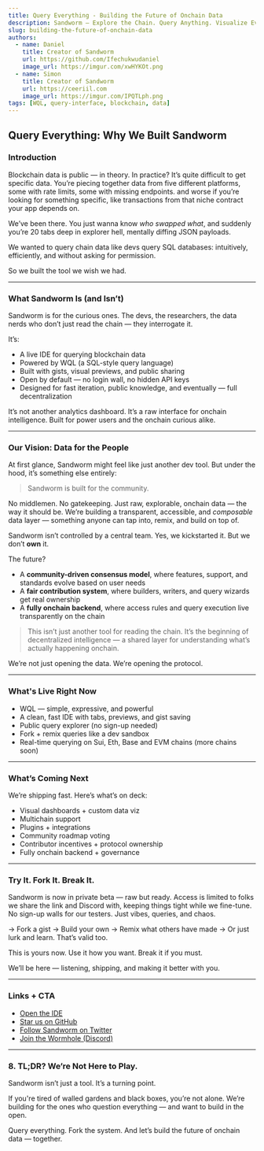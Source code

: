 ```yaml
---
title: Query Everything - Building the Future of Onchain Data
description: Sandworm — Explore the Chain. Query Anything. Visualize Everything
slug: building-the-future-of-onchain-data
authors:
  - name: Daniel
    title: Creator of Sandworm
    url: https://github.com/Ifechukwudaniel
    image_url: https://imgur.com/xwHYKOt.png
  - name: Simon
    title: Creator of Sandworm
    url: https://ceeriil.com
    image_url: https://imgur.com/IPQTLph.png
tags: [WQL, query-interface, blockchain, data]
---
```


## **Query Everything: Why We Built Sandworm**

### Introduction

Blockchain data is public — in theory.
In practice? It’s quite difficult to get specific data. You’re piecing together data from five different platforms, some with rate limits, some with missing endpoints. and worse if you’re looking for something specific, like transactions from that niche contract your app depends on.

We’ve been there. You just wanna know _who swapped what_, and suddenly you’re 20 tabs deep in explorer hell, mentally diffing JSON payloads.

We wanted to query chain data like devs query SQL databases: intuitively, efficiently, and without asking for permission.

So we built the tool we wish we had.

---

### What Sandworm Is (and Isn’t)

Sandworm is for the curious ones.
The devs, the researchers, the data nerds who don’t just read the chain — they interrogate it.

It’s:

- A live IDE for querying blockchain data
- Powered by WQL (a SQL-style query language)
- Built with gists, visual previews, and public sharing
- Open by default — no login wall, no hidden API keys
- Designed for fast iteration, public knowledge, and eventually — full decentralization

It’s not another analytics dashboard. It’s a raw interface for onchain intelligence. Built for power users and the onchain curious alike.

---

### Our Vision: Data for the People

At first glance, Sandworm might feel like just another dev tool. But under the hood, it’s something else entirely:

> Sandworm is built for the community.

No middlemen. No gatekeeping. Just raw, explorable, onchain data — the way it should be. We’re building a transparent, accessible, and _composable_ data layer — something anyone can tap into, remix, and build on top of.

Sandworm isn’t controlled by a central team.
Yes, we kickstarted it. But we don’t **own** it.

The future?

- A **community-driven consensus model**, where features, support, and standards evolve based on user needs
- A **fair contribution system**, where builders, writers, and query wizards get real ownership
- A **fully onchain backend**, where access rules and query execution live transparently on the chain

> This isn’t just another tool for reading the chain.
> It’s the beginning of decentralized intelligence — a shared layer for understanding what’s actually happening onchain.

We’re not just opening the data.
We’re opening the protocol.

---

### What's Live Right Now

- WQL — simple, expressive, and powerful
- A clean, fast IDE with tabs, previews, and gist saving
- Public query explorer (no sign-up needed)
- Fork + remix queries like a dev sandbox
- Real-time querying on Sui, Eth, Base and EVM chains (more chains soon)

---

### What’s Coming Next

We’re shipping fast. Here’s what’s on deck:

- Visual dashboards + custom data viz
- Multichain support
- Plugins + integrations
- Community roadmap voting
- Contributor incentives + protocol ownership
- Fully onchain backend + governance

---

### Try It. Fork It. Break It.

Sandworm is now in private beta — raw but ready. Access is limited to folks we share the link and Discord with, keeping things tight while we fine-tune. No sign-up walls for our testers. Just vibes, queries, and chaos.

→ Fork a gist
→ Build your own
→ Remix what others have made
→ Or just lurk and learn. That’s valid too.

This is yours now.
Use it how you want. Break it if you must.

We’ll be here — listening, shipping, and making it better with you.

---

### Links + CTA

- [Open the IDE](https://www.sandwormlabs.xyz/workspace)
- [Star us on GitHub](https://github.com/sand-worm-labs)
- [Follow Sandworm on Twitter](https://x.com/sandwormlabs)
- [Join the Wormhole (Discord)](https://discord.gg/pftQtpcjK2)

---

### 8. TL;DR? We’re Not Here to Play.

Sandworm isn’t just a tool. It’s a turning point.

If you're tired of walled gardens and black boxes, you’re not alone.
We’re building for the ones who question everything — and want to build in the open.

Query everything.
Fork the system.
And let’s build the future of onchain data — together.
